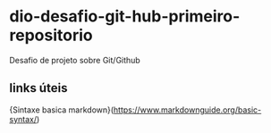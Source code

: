 # dio-desafio-git-hub-primeiro-repositorio
Desafio de projeto sobre Git/Github

## links úteis
{Sintaxe basica markdown}(https://www.markdownguide.org/basic-syntax/)
